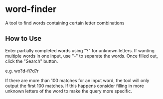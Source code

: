# word-finder

A tool to find words containing certain letter combinations

## How to Use

Enter partially completed words using "?" for unknown letters. If wanting multiple words in one input, use "-" to separate the words. Once filled out, click the "Search" button.

e.g. wo?d-fi?d?r

If there are more than 100 matches for an input word, the tool will only output the first 100 matches. If this happens consider filling in more unknown letters of the word to make the query more specific.
